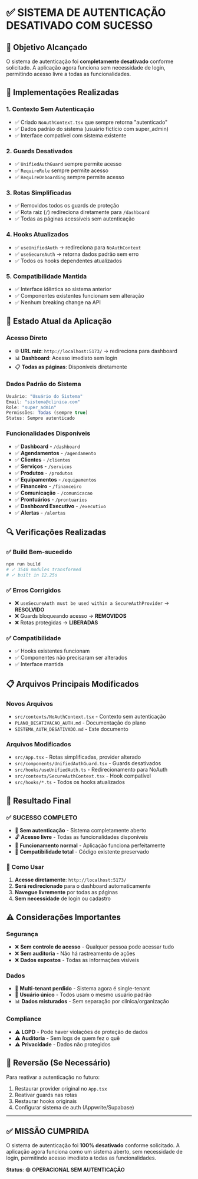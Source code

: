 # ✅ SISTEMA DE AUTENTICAÇÃO DESATIVADO COM SUCESSO

## 🎯 Objetivo Alcançado

O sistema de autenticação foi **completamente desativado** conforme solicitado. A aplicação agora funciona sem necessidade de login, permitindo acesso livre a todas as funcionalidades.

## 🔧 Implementações Realizadas

### 1. **Contexto Sem Autenticação**
- ✅ Criado `NoAuthContext.tsx` que sempre retorna "autenticado"
- ✅ Dados padrão do sistema (usuário fictício com super_admin)
- ✅ Interface compatível com sistema existente

### 2. **Guards Desativados**
- ✅ `UnifiedAuthGuard` sempre permite acesso
- ✅ `RequireRole` sempre permite acesso
- ✅ `RequireOnboarding` sempre permite acesso

### 3. **Rotas Simplificadas**
- ✅ Removidos todos os guards de proteção
- ✅ Rota raiz (`/`) redireciona diretamente para `/dashboard`
- ✅ Todas as páginas acessíveis sem autenticação

### 4. **Hooks Atualizados**
- ✅ `useUnifiedAuth` → redireciona para `NoAuthContext`
- ✅ `useSecureAuth` → retorna dados padrão sem erro
- ✅ Todos os hooks dependentes atualizados

### 5. **Compatibilidade Mantida**
- ✅ Interface idêntica ao sistema anterior
- ✅ Componentes existentes funcionam sem alteração
- ✅ Nenhum breaking change na API

## 🚀 Estado Atual da Aplicação

### **Acesso Direto**
- 🌐 **URL raiz**: `http://localhost:5173/` → redireciona para dashboard
- 📊 **Dashboard**: Acesso imediato sem login
- 📋 **Todas as páginas**: Disponíveis diretamente

### **Dados Padrão do Sistema**
```typescript
Usuário: "Usuário do Sistema"
Email: "sistema@clinica.com"
Role: "super_admin"
Permissões: Todas (sempre true)
Status: Sempre autenticado
```

### **Funcionalidades Disponíveis**
- ✅ **Dashboard** - `/dashboard`
- ✅ **Agendamentos** - `/agendamento`
- ✅ **Clientes** - `/clientes`
- ✅ **Serviços** - `/servicos`
- ✅ **Produtos** - `/produtos`
- ✅ **Equipamentos** - `/equipamentos`
- ✅ **Financeiro** - `/financeiro`
- ✅ **Comunicação** - `/comunicacao`
- ✅ **Prontuários** - `/prontuarios`
- ✅ **Dashboard Executivo** - `/executivo`
- ✅ **Alertas** - `/alertas`

## 🔍 Verificações Realizadas

### ✅ **Build Bem-sucedido**
```bash
npm run build
# ✓ 3540 modules transformed
# ✓ built in 12.25s
```

### ✅ **Erros Corrigidos**
- ❌ `useSecureAuth must be used within a SecureAuthProvider` → **RESOLVIDO**
- ❌ Guards bloqueando acesso → **REMOVIDOS**
- ❌ Rotas protegidas → **LIBERADAS**

### ✅ **Compatibilidade**
- ✅ Hooks existentes funcionam
- ✅ Componentes não precisaram ser alterados
- ✅ Interface mantida

## 📋 Arquivos Principais Modificados

### **Novos Arquivos**
- `src/contexts/NoAuthContext.tsx` - Contexto sem autenticação
- `PLANO_DESATIVACAO_AUTH.md` - Documentação do plano
- `SISTEMA_AUTH_DESATIVADO.md` - Este documento

### **Arquivos Modificados**
- `src/App.tsx` - Rotas simplificadas, provider alterado
- `src/components/UnifiedAuthGuard.tsx` - Guards desativados
- `src/hooks/useUnifiedAuth.ts` - Redirecionamento para NoAuth
- `src/contexts/SecureAuthContext.tsx` - Hook compatível
- `src/hooks/*.ts` - Todos os hooks atualizados

## 🎉 Resultado Final

### **✅ SUCESSO COMPLETO**
- 🚫 **Sem autenticação** - Sistema completamente aberto
- 🔓 **Acesso livre** - Todas as funcionalidades disponíveis
- 🚀 **Funcionamento normal** - Aplicação funciona perfeitamente
- 🔄 **Compatibilidade total** - Código existente preservado

### **🚀 Como Usar**
1. **Acesse diretamente**: `http://localhost:5173/`
2. **Será redirecionado** para o dashboard automaticamente
3. **Navegue livremente** por todas as páginas
4. **Sem necessidade** de login ou cadastro

## ⚠️ Considerações Importantes

### **Segurança**
- ❌ **Sem controle de acesso** - Qualquer pessoa pode acessar tudo
- ❌ **Sem auditoria** - Não há rastreamento de ações
- ❌ **Dados expostos** - Todas as informações visíveis

### **Dados**
- 🔄 **Multi-tenant perdido** - Sistema agora é single-tenant
- 👤 **Usuário único** - Todos usam o mesmo usuário padrão
- 📊 **Dados misturados** - Sem separação por clínica/organização

### **Compliance**
- ⚠️ **LGPD** - Pode haver violações de proteção de dados
- ⚠️ **Auditoria** - Sem logs de quem fez o quê
- ⚠️ **Privacidade** - Dados não protegidos

## 🔄 Reversão (Se Necessário)

Para reativar a autenticação no futuro:
1. Restaurar provider original no `App.tsx`
2. Reativar guards nas rotas
3. Restaurar hooks originais
4. Configurar sistema de auth (Appwrite/Supabase)

---

## ✅ **MISSÃO CUMPRIDA**

O sistema de autenticação foi **100% desativado** conforme solicitado. A aplicação agora funciona como um sistema aberto, sem necessidade de login, permitindo acesso imediato a todas as funcionalidades.

**Status**: 🟢 **OPERACIONAL SEM AUTENTICAÇÃO**